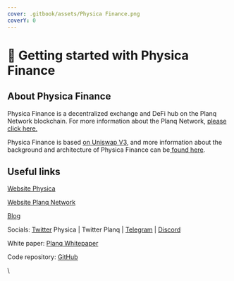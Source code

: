 ```yaml
---
cover: .gitbook/assets/Physica Finance.png
coverY: 0
---
```


# 👋 Getting started with Physica Finance

## About Physica Finance

Physica Finance is a decentralized exchange and DeFi hub on the Planq Network blockchain. For more information about the Planq Network, [please click here. ](https://docs.planq.network/)

Physica Finance is based [on Uniswap V3](https://docs.uniswap.org/concepts/uniswap-protocol), and more information about the background and architecture of Physica Finance can be[ found here](getting-started-with-physica-finance/background.md).

## Useful links <a href="#useful-links" id="useful-links"></a>

[Website Physica](https://physica.finance/)

[Website Planq Network](https://planq.network/)

[Blog](https://medium.com/@planq)

Socials: [Twitter](https://twitter.com/planqfoundation) Physica | Twitter Planq | [Telegram](https://t.me/PlanqNetwork) | [Discord](https://discord.gg/planq-network)

White paper: [Planq Whitepaper](https://docs.planq.network/planq-chain-protocol/whitepaper)

Code repository: [GitHub](https://github.com/planq-network/planq)

\



